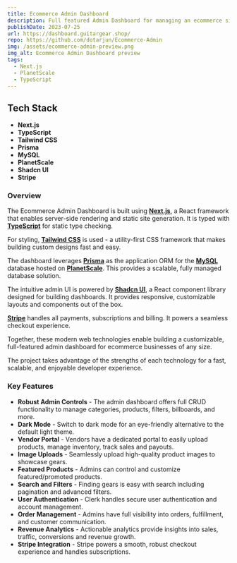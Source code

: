 ```yaml
---
title: Ecommerce Admin Dashboard
description: Full featured Admin Dashboard for managing an ecommerce site
publishDate: 2023-07-25
url: https://dashboard.guitargear.shop/
repo: https://github.com/dotarjun/Ecommerce-Admin
img: /assets/ecommerce-admin-preview.png
img_alt: Ecommerce Admin Dashboard preview
tags:
  - Next.js
  - PlanetScale
  - TypeScript
---
```


## Tech Stack

- **Next.js**
- **TypeScript**
- **Tailwind CSS**
- **Prisma**
- **MySQL**
- **PlanetScale**
- **Shadcn UI**
- **Stripe**

### Overview

The Ecommerce Admin Dashboard is built using **[Next.js](https://nextjs.org/)**, a React framework that enables server-side rendering and static site generation. It is typed with **[TypeScript](https://www.typescriptlang.org/)** for static type checking.

For styling, **[Tailwind CSS](https://tailwindcss.com/)** is used - a utility-first CSS framework that makes building custom designs fast and easy.

The dashboard leverages **[Prisma](https://www.prisma.io/)** as the application ORM for the **[MySQL](https://www.mysql.com/)** database hosted on **[PlanetScale](https://planetscale.com/)**. This provides a scalable, fully managed database solution.

The intuitive admin UI is powered by **[Shadcn UI](https://shadcn.com/ui)**, a React component library designed for building dashboards. It provides responsive, customizable layouts and components out of the box.

**[Stripe](https://stripe.com/)** handles all payments, subscriptions and billing. It powers a seamless checkout experience.

Together, these modern web technologies enable building a customizable, full-featured admin dashboard for ecommerce businesses of any size. 

The project takes advantage of the strengths of each technology for a fast, scalable, and enjoyable developer experience.

### Key Features

- **Robust Admin Controls** - The admin dashboard offers full CRUD functionality to manage categories, products, filters, billboards, and more.
- **Dark Mode** - Switch to dark mode for an eye-friendly alternative to the default light theme.
- **Vendor Portal** - Vendors have a dedicated portal to easily upload products, manage inventory, track sales and payouts.
- **Image Uploads** - Seamlessly upload high-quality product images to showcase gears.
- **Featured Products** - Admins can control and customize featured/promoted products.
- **Search and Filters** - Finding gears is easy with search including pagination and advanced filters.
- **User Authentication** - Clerk handles secure user authentication and account management.
- **Order Management** - Admins have full visibility into orders, fulfillment, and customer communication.
- **Revenue Analytics** - Actionable analytics provide insights into sales, traffic, conversions and revenue growth.
- **Stripe Integration** - Stripe powers a smooth, robust checkout experience and handles subscriptions.